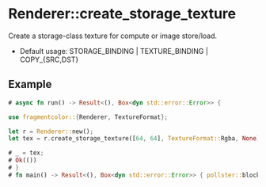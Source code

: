 # Renderer::create_storage_texture

Create a storage-class texture for compute or image store/load.

- Default usage: STORAGE_BINDING | TEXTURE_BINDING | COPY_{SRC,DST}

## Example

```rust
# async fn run() -> Result<(), Box<dyn std::error::Error>> {

use fragmentcolor::{Renderer, TextureFormat};

let r = Renderer::new();
let tex = r.create_storage_texture([64, 64], TextureFormat::Rgba, None).await?;

# _ = tex;
# Ok(())
# }
# fn main() -> Result<(), Box<dyn std::error::Error>> { pollster::block_on(run()) }
```
